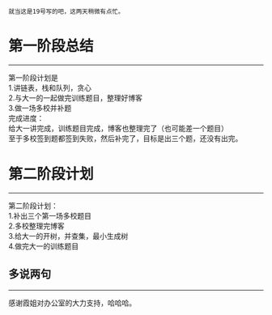 	就当这是19号写的吧，这两天稍微有点忙。
# 第一阶段总结
---------
   第一阶段计划是<br>
   1.讲链表，栈和队列，贪心<br>
   2.与大一的一起做完训练题目，整理好博客<br>
   3.做一场多校并补题<br>
   完成进度：<br>
   给大一讲完成，训练题目完成，博客也整理完了（也可能差一个题目）<br>
   至于多校签到题都签到失败，然后补完了，目标是出三个题，还没有出完。<br>
   
# 第二阶段计划
---------   
  第二阶段计划：<br>
  1.补出三个第一场多校题目<br>
  2.多校整理完博客<br>
  3.给大一的开树，并查集，最小生成树<br>
  4.做完大一的训练题目<br>
  
  
## 多说两句
-------
  感谢霞姐对办公室的大力支持，哈哈哈。
